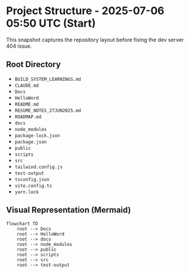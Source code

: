 # Project Structure - 2025-07-06 05:50 UTC (Start)

This snapshot captures the repository layout before fixing the dev server 404 issue.

## Root Directory
- `BUILD_SYSTEM_LEARNINGS.md`
- `CLAUDE.md`
- `Docs`
- `HelloWord`
- `README.md`
- `RESUME_NOTES_27JUN2025.md`
- `ROADMAP.md`
- `docs`
- `node_modules`
- `package-lock.json`
- `package.json`
- `public`
- `scripts`
- `src`
- `tailwind.config.js`
- `test-output`
- `tsconfig.json`
- `vite.config.ts`
- `yarn.lock`

## Visual Representation (Mermaid)
```mermaid
flowchart TD
    root --> Docs
    root --> HelloWord
    root --> docs
    root --> node_modules
    root --> public
    root --> scripts
    root --> src
    root --> test-output
```
